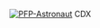 <a href="https://imgbb.com/"><img src="https://i.ibb.co/v4P191S/PFP-Astronaut.png" alt="PFP-Astronaut" border="0"></a> CDX
